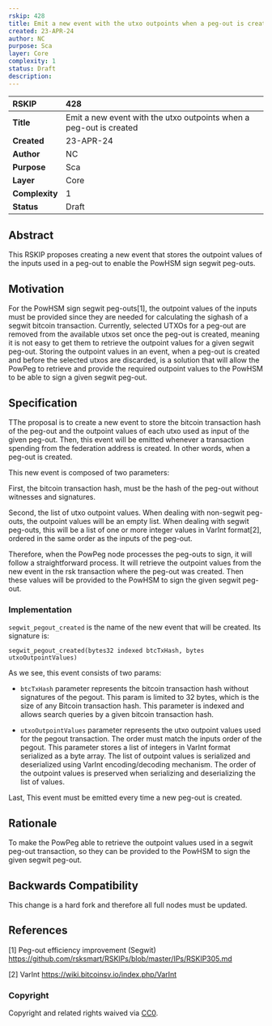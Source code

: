 ```yaml
---
rskip: 428
title: Emit a new event with the utxo outpoints when a peg-out is created
created: 23-APR-24
author: NC
purpose: Sca
layer: Core 
complexity: 1
status: Draft
description: 
---
```


|RSKIP          | 428                                                                |
| :------------ |:-------------------------------------------------------------------|
|**Title**      | Emit a new event with the utxo outpoints when a peg-out is created |
|**Created**    | 23-APR-24                                                          |
|**Author**     | NC                                                                 |
|**Purpose**    | Sca                                                                |
|**Layer**      | Core                                                               |
|**Complexity** | 1                                                                  |
|**Status**     | Draft                                                              |

## Abstract

This RSKIP proposes creating a new event that stores the outpoint values of the inputs used in a peg-out to enable the PowHSM sign segwit peg-outs.

## Motivation

For the PowHSM sign segwit peg-outs[1], the outpoint values of the inputs must be provided since they are needed for calculating the sighash of a segwit bitcoin transaction. Currently, selected UTXOs for a peg-out are removed from the available utxos set once the peg-out is created, meaning it is not easy to get them to retrieve the outpoint values for a given segwit peg-out. Storing the outpoint values in an event, when a peg-out is created and before the selected utxos are discarded, is a solution that will allow the PowPeg to retrieve and provide the required outpoint values to the PowHSM to be able to sign a given segwit peg-out.

## Specification

TThe proposal is to create a new event to store the bitcoin transaction hash of the peg-out and the outpoint values of each utxo used as input of the given peg-out. Then, this event will be emitted whenever a transaction spending from the federation address is created. In other words, when a peg-out is created.

This new event is composed of two parameters:

First, the bitcoin transaction hash, must be the hash of the peg-out without witnesses and signatures.

Second, the list of utxo outpoint values. When dealing with non-segwit peg-outs, the outpoint values will be an empty list. When dealing with segwit peg-outs, this will be a list of one or more integer  values in VarInt format[2], ordered in the same order as the inputs of the peg-out.

Therefore, when the PowPeg node processes the peg-outs to sign, it will follow a straightforward process. It will retrieve the outpoint values from the new event in the rsk transaction where the peg-out was created. Then these values will be provided to the PowHSM to sign the given segwit peg-out.

### Implementation

`segwit_pegout_created` is the name of the new event that will be created. Its signature is:

```
segwit_pegout_created(bytes32 indexed btcTxHash, bytes utxoOutpointValues)
```

As we see, this event consists of two params:

- `btcTxHash` parameter represents the bitcoin transaction hash without signatures of the pegout. This param is limited to 32 bytes, which is the size of any Bitcoin transaction hash. This parameter is indexed and allows search queries by a given bitcoin transaction hash.

- `utxoOutpointValues` parameter represents the utxo outpoint values used for the pegout transaction. The order must match the inputs order of the pegout. This parameter stores a list of integers in VarInt format serialized as a byte array. The list of outpoint values is serialized and deserialized using VarInt encoding/decoding mechanism. The order of the outpoint values is preserved when serializing and deserializing the list of values.

Last, This event must be emitted every time a new peg-out is created.

## Rationale

To make the PowPeg able to retrieve the outpoint values used in a segwit peg-out transaction, so they can be provided to the PowHSM to sign the given segwit peg-out.

## Backwards Compatibility

This change is a hard fork and therefore all full nodes must be updated.

## References

[1] Peg-out efficiency improvement (Segwit) https://github.com/rsksmart/RSKIPs/blob/master/IPs/RSKIP305.md

[2] VarInt https://wiki.bitcoinsv.io/index.php/VarInt

### Copyright

Copyright and related rights waived via [CC0](https://creativecommons.org/publicdomain/zero/1.0/).

